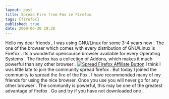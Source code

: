 ```yaml
---
layout: post
title: Spread Fire from Fox ie Firefox
tags: [firefox]
published: true
date: 2009-06-30 19:28
---
```

Hello my dear friends ,  I was using GNU/Linux for some 3-4 years now . The one of the browser which comes with every distribution of GNU/Linux is Firefox . Its a wonderful opensource browser available for every Operating Systems . The firefox has a collection of Addons, which makes it much powerful than any other browser .  [![Spread Firefox Affiliate Button](http://images.spreadfirefox.com/affiliates/Buttons/firefox3/foxkeh-fx3-300x250.png)](http://www.mozilla.com/?from=sfx&uid=267461&t=322)  I think I was little late to join the community spread firefox . But today I joined the community to spread the fire of the Fox . I have recommended many of my friends for using the nice browser. Once you use you will never go for any other browser . The community is powerful, this may be one of the greatest advantage of firefox . Go and try if you have not downloaded one .   

